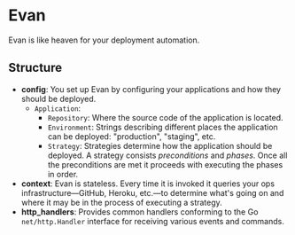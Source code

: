 # Evan

Evan is like heaven for your deployment automation.

## Structure

- **config**: You set up Evan by configuring your applications and how they should be deployed.
  - `Application`:
    - `Repository`: Where the source code of the application is located.
    - `Environment`: Strings describing different places the application can be deployed: "production", "staging", etc.
    - `Strategy`: Strategies determine how the application should be deployed. A strategy consists *preconditions* and *phases*. Once all the preconditions are met it proceeds with executing the phases in order.
- **context**: Evan is stateless. Every time it is invoked it queries your ops infrastructure—GitHub, Heroku, etc.—to determine what's going on and where it may be in the process of executing a strategy.
- **http_handlers**: Provides common handlers conforming to the Go `net/http.Handler` interface for receiving various events and commands.
